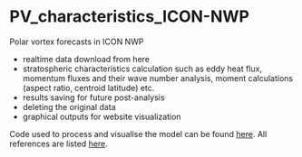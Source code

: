 # PV_characteristics_ICON-NWP
Polar vortex forecasts in ICON NWP

  - realtime data download from here
  - stratospheric characteristics calculation such as eddy heat flux, momentum fluxes and their wave number analysis, moment calculations (aspect ratio, centroid latitude) etc.
  - results saving for future post-analysis
  - deleting the original data
  - graphical outputs for website visualization

Code used to process and visualise the model can be found [here](./code). All references are listed [here](./bib).


